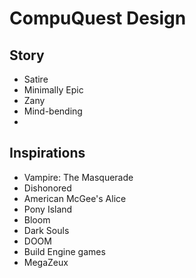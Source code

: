 # CompuQuest Design

## Story

* Satire
* Minimally Epic
* Zany
* Mind-bending
* 

## Inspirations

* Vampire: The Masquerade
* Dishonored
* American McGee's Alice
* Pony Island
* Bloom
* Dark Souls
* DOOM
* Build Engine games
* MegaZeux

